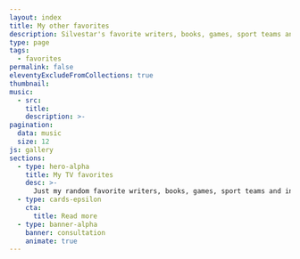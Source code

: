 ```yaml
---
layout: index
title: My other favorites
description: Silvestar's favorite writers, books, games, sport teams and individuals, and more.
type: page
tags:
  - favorites
permalink: false
eleventyExcludeFromCollections: true
thumbnail:
music:
  - src:
    title:
    description: >-
pagination:
  data: music
  size: 12
js: gallery
sections:
  - type: hero-alpha
    title: My TV favorites
    desc: >-
      Just my random favorite writers, books, games, sport teams and individuals, and other.
  - type: cards-epsilon
    cta:
      title: Read more
  - type: banner-alpha
    banner: consultation
    animate: true
---
```

